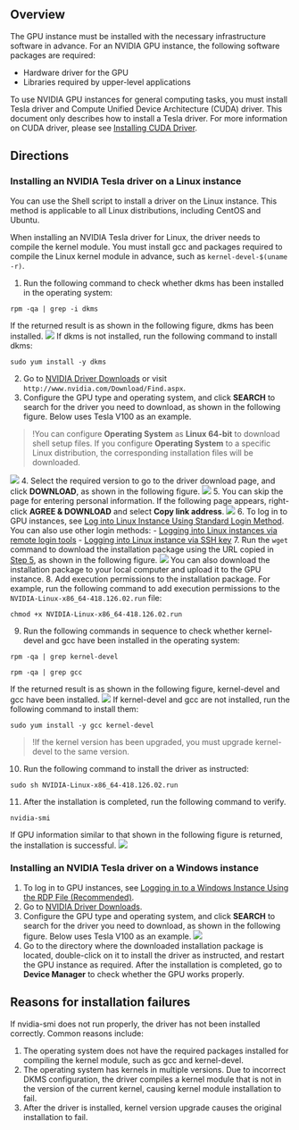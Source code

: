 ## Overview
The GPU instance must be installed with the necessary infrastructure software in advance. For an NVIDIA GPU instance, the following software packages are required:
- Hardware driver for the GPU
- Libraries required by upper-level applications

To use NVIDIA GPU instances for general computing tasks, you must install Tesla driver and Compute Unified Device Architecture (CUDA) driver. This document only describes how to install a Tesla driver. For more information on CUDA driver, please see [Installing CUDA Driver](https://intl.cloud.tencent.com/document/product/560/8064).

## Directions
### Installing an NVIDIA Tesla driver on a Linux instance
You can use the Shell script to install a driver on the Linux instance. This method is applicable to all Linux distributions, including CentOS and Ubuntu.

When installing an NVIDIA Tesla driver for Linux, the driver needs to compile the kernel module. You must install gcc and packages required to compile the Linux kernel module in advance, such as `kernel-devel-$(uname -r)`.

1. Run the following command to check whether dkms has been installed in the operating system:
```
rpm -qa | grep -i dkms
```
If the returned result is as shown in the following figure, dkms has been installed.
![](https://main.qcloudimg.com/raw/ada786e81334e5a88f8c95e54ff42f18.png)
If dkms is not installed, run the following command to install dkms:
```
sudo yum install -y dkms
```
2. Go to [NVIDIA Driver Downloads](http://www.nvidia.com/Download/Find.aspx) or visit `http://www.nvidia.com/Download/Find.aspx`.
3. Configure the GPU type and operating system, and click **SEARCH** to search for the driver you need to download, as shown in the following figure. Below uses Tesla V100 as an example.
>!You can configure **Operating System** as **Linux 64-bit** to download shell setup files. If you configure **Operating System** to a specific Linux distribution, the corresponding installation files will be downloaded.
>
![](https://main.qcloudimg.com/raw/296039c584039388c7988c22fb0227a4.png)
4. Select the required version to go to the driver download page, and click **DOWNLOAD**, as shown in the following figure.
![](https://main.qcloudimg.com/raw/2d933595a3a21e89f64a6463b14f3bd3.png)
5. <span id="Step5"></span>You can skip the page for entering personal information. If the following page appears, right-click **AGREE & DOWNLOAD** and select **Copy link address**.
![](https://main.qcloudimg.com/raw/1b1831cd9e2a3530a99195e9005b5da7.png)
6. To log in to GPU instances, see [Log into Linux Instance Using Standard Login Method](https://intl.cloud.tencent.com/document/product/213/5436). You can also use other login methods:
	- [Logging into Linux instances via remote login tools](https://intl.cloud.tencent.com/document/product/213/32502)
	- [Logging into Linux instance via SSH key](https://intl.cloud.tencent.com/document/product/213/32501)
7. Run the `wget` command to download the installation package using the URL copied in [Step 5](#Step5), as shown in the following figure.
![](https://main.qcloudimg.com/raw/cbbb80409d43052061ba638d7ae622e5.png)
You can also download the installation package to your local computer and upload it to the GPU instance.
8. Add execution permissions to the installation package. For example, run the following command to add execution permissions to the `NVIDIA-Linux-x86_64-418.126.02.run` file:
```
chmod +x NVIDIA-Linux-x86_64-418.126.02.run
```
9. Run the following commands in sequence to check whether kernel-devel and gcc have been installed in the operating system:
```
rpm -qa | grep kernel-devel
```
```
rpm -qa | grep gcc
```
If the returned result is as shown in the following figure, kernel-devel and gcc have been installed.
![](https://main.qcloudimg.com/raw/0a9d385944669528d49544eb0bd6b8eb.png)
If kernel-devel and gcc are not installed, run the following command to install them:
```
sudo yum install -y gcc kernel-devel
```
>!If the kernel version has been upgraded, you must upgrade kernel-devel to the same version.
>
10. Run the following command to install the driver as instructed:
```
sudo sh NVIDIA-Linux-x86_64-418.126.02.run
```
11. After the installation is completed, run the following command to verify.
```
nvidia-smi
```
If GPU information similar to that shown in the following figure is returned, the installation is successful.
![](https://main.qcloudimg.com/raw/94cbceaa09720cd7edba76961f2763d8.png)



### Installing an NVIDIA Tesla driver on a Windows instance
1. To log in to GPU instances, see [Logging in to a Windows Instance Using the RDP File (Recommended)](https://intl.cloud.tencent.com/document/product/213/5435).
2. Go to [NVIDIA Driver Downloads](http://www.nvidia.com/Download/Find.aspx).
3. Configure the GPU type and operating system, and click **SEARCH** to search for the driver you need to download, as shown in the following figure. Below uses Tesla V100 as an example.
![](https://main.qcloudimg.com/raw/222b7f9fa96b269a9c6c0b6b5781d048.png)
4. Go to the directory where the downloaded installation package is located, double-click on it to install the driver as instructed, and restart the GPU instance as required.
After the installation is completed, go to **Device Manager** to check whether the GPU works properly.


## Reasons for installation failures
If nvidia-smi does not run properly, the driver has not been installed correctly. Common reasons include:
1. The operating system does not have the required packages installed for compiling the kernel module, such as gcc and kernel-devel.
2. The operating system has kernels in multiple versions. Due to incorrect DKMS configuration, the driver compiles a kernel module that is not in the version of the current kernel, causing kernel module installation to fail.
3. After the driver is installed, kernel version upgrade causes the original installation to fail.
